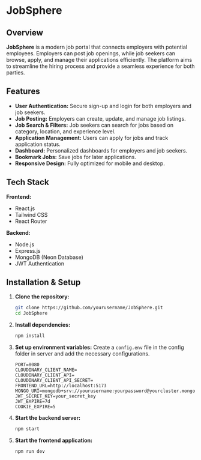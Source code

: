 # JobSphere

## Overview
**JobSphere** is a modern job portal that connects employers with potential employees. Employers can post job openings, while job seekers can browse, apply, and manage their applications efficiently. The platform aims to streamline the hiring process and provide a seamless experience for both parties.

## Features
- **User Authentication:** Secure sign-up and login for both employers and job seekers.
- **Job Posting:** Employers can create, update, and manage job listings.
- **Job Search & Filters:** Job seekers can search for jobs based on category, location, and experience level.
- **Application Management:** Users can apply for jobs and track application status.
- **Dashboard:** Personalized dashboards for employers and job seekers.
- **Bookmark Jobs:** Save jobs for later applications.
- **Responsive Design:** Fully optimized for mobile and desktop.

## Tech Stack
**Frontend:**
- React.js
- Tailwind CSS
- React Router

**Backend:**
- Node.js
- Express.js
- MongoDB (Neon Database)
- JWT Authentication

## Installation & Setup
1. **Clone the repository:**
   ```bash
   git clone https://github.com/yourusername/JobSphere.git
   cd JobSphere
   ```
2. **Install dependencies:**
   ```bash
   npm install
   ```
3. **Set up environment variables:**
   Create a `config.env` file in the config folder in server and add the necessary configurations.
   ```
   PORT=8080
   CLOUDINARY_CLIENT_NAME=
   CLOUDINARY_CLIENT_API=
   CLOUDINARY_CLIENT_API_SECRET=
   FRONTEND_URL=http://localhost:5173
   MONGO_URI=mongodb+srv://yourusername:yourpassword@yourcluster.mongodb.net/
   JWT_SECRET_KEY=your_secret_key
   JWT_EXPIRE=7d
   COOKIE_EXPIRE=5
   ```
4. **Start the backend server:**
   ```bash
   npm start
   ```
5. **Start the frontend application:**
   ```bash
   npm run dev
   ```






